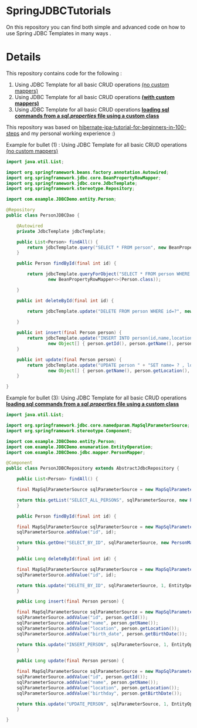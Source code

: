 # SpringJDBCTutorials
On this repository you can find both simple and advanced code on how to use Spring JDBC Templates in many ways .

# Details

This repository contains code for the following :

1) Using JDBC Template for all basic CRUD operations [(no custom mappers)](https://github.com/goxr3plus/SpringJDBC_Advanced_Tutorials/blob/master/src/main/java/com/example/JDBCDemo/jdbc/PersonJDBCDao.java)
2) Using JDBC Template for all basic CRUD operations [**(with custom mappers)**](https://github.com/goxr3plus/SpringJDBC_Advanced_Tutorials/blob/master/src/main/java/com/example/JDBCDemo/jdbc/PersonJDBCDaoWithMapper.java)
3) Using JDBC Template for all basic CRUD operations 
   [**loading sql commands from a *sql.properties* file using a custom class**](https://github.com/goxr3plus/SpringJDBC_Advanced_Tutorials/blob/master/src/main/java/com/example/JDBCDemo/jdbc/advanced/PersonJDBCRepository.java)
   
This repository was based on [hibernate-jpa-tutorial-for-beginners-in-100-steps](https://www.udemy.com/hibernate-jpa-tutorial-for-beginners-in-100-steps/) and my personal working experience :)


Example for bullet (1) : 
Using JDBC Template for all basic CRUD operations [(no custom mappers)](https://github.com/goxr3plus/SpringJDBC_Advanced_Tutorials/blob/master/src/main/java/com/example/JDBCDemo/jdbc/PersonJDBCDao.java)


``` JAVA
import java.util.List;

import org.springframework.beans.factory.annotation.Autowired;
import org.springframework.jdbc.core.BeanPropertyRowMapper;
import org.springframework.jdbc.core.JdbcTemplate;
import org.springframework.stereotype.Repository;

import com.example.JDBCDemo.entity.Person;

@Repository
public class PersonJDBCDao {

	@Autowired
	private JdbcTemplate jdbcTemplate;

	public List<Person> findAll() {
		return jdbcTemplate.query("SELECT * FROM person", new BeanPropertyRowMapper<>(Person.class));
	}

	public Person findById(final int id) {

		return jdbcTemplate.queryForObject("SELECT * FROM person WHERE id=?", new Object[] { id },
				new BeanPropertyRowMapper<>(Person.class));

	}

	public int deleteById(final int id) {

		return jdbcTemplate.update("DELETE FROM person WHERE id=?", new Object[] { id });
		
	}

	public int insert(final Person person) {
		return jdbcTemplate.update("INSERT INTO person(id,name,location,birth_date) VALUES (?,?,?,?)",
				new Object[] { person.getId(), person.getName(), person.getLocation(), person.getBirthDate() });
	}

	public int update(final Person person) {
		return jdbcTemplate.update("UPDATE person " + "SET name= ? , location= ? , birth_date= ? " + "WHERE id= ? ",
				new Object[] { person.getName(), person.getLocation(), person.getBirthDate(), person.getId() });
	}

}

```

Example for bullet (3):
Using JDBC Template for all basic CRUD operations 
   [**loading sql commands from a *sql.properties* file using a custom class**](https://github.com/goxr3plus/SpringJDBC_Advanced_Tutorials/blob/master/src/main/java/com/example/JDBCDemo/jdbc/advanced/PersonJDBCRepository.java)

``` JAVA
import java.util.List;

import org.springframework.jdbc.core.namedparam.MapSqlParameterSource;
import org.springframework.stereotype.Component;

import com.example.JDBCDemo.entity.Person;
import com.example.JDBCDemo.enumaration.EntityOperation;
import com.example.JDBCDemo.jdbc.mapper.PersonMapper;

@Component
public class PersonJDBCRepository extends AbstractJdbcRepository {

    public List<Person> findAll() {

	final MapSqlParameterSource sqlParameterSource = new MapSqlParameterSource();

	return this.getList("SELECT_ALL_PERSONS", sqlParameterSource, new PersonMapper());
    }

    public Person findById(final int id) {

	final MapSqlParameterSource sqlParameterSource = new MapSqlParameterSource();
	sqlParameterSource.addValue("id", id);

	return this.getOne("SELECT_BY_ID", sqlParameterSource, new PersonMapper());
    }

    public Long deleteById(final int id) {

	final MapSqlParameterSource sqlParameterSource = new MapSqlParameterSource();
	sqlParameterSource.addValue("id", id);

	return this.update("DELETE_BY_ID", sqlParameterSource, 1, EntityOperation.DELETE);
    }

    public Long insert(final Person person) {

	final MapSqlParameterSource sqlParameterSource = new MapSqlParameterSource();
	sqlParameterSource.addValue("id", person.getId());
	sqlParameterSource.addValue("name", person.getName());
	sqlParameterSource.addValue("location", person.getLocation());
	sqlParameterSource.addValue("birth_date", person.getBirthDate());

	return this.update("INSERT_PERSON", sqlParameterSource, 1, EntityOperation.CREATE);
    }
    
    public Long update(final Person person) {

	final MapSqlParameterSource sqlParameterSource = new MapSqlParameterSource();
	sqlParameterSource.addValue("id", person.getId());
	sqlParameterSource.addValue("name", person.getName());
	sqlParameterSource.addValue("location", person.getLocation());
	sqlParameterSource.addValue("birthday", person.getBirthDate());

	return this.update("UPDATE_PERSON", sqlParameterSource, 1, EntityOperation.UPDATE);
    }

}
```

